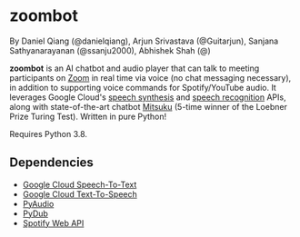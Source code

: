 # zoombot

By Daniel Qiang (@danielqiang), Arjun Srivastava (@Guitarjun), Sanjana Sathyanarayanan (@ssanju2000), Abhishek Shah (@)

**zoombot** is an AI chatbot and audio player that can talk to meeting participants on [Zoom](https://zoom.us/) 
in real time via voice (no chat messaging necessary), in addition to supporting voice commands for Spotify/YouTube audio.
It leverages Google Cloud's 
[speech synthesis](https://cloud.google.com/text-to-speech) 
and [speech recognition](https://cloud.google.com/speech-to-text) APIs, along 
with state-of-the-art chatbot [Mitsuku](https://www.pandorabots.com/mitsuku/) 
(5-time winner of the Loebner Prize Turing Test). Written
in pure Python!

Requires Python 3.8.

## Dependencies
* [Google Cloud Speech-To-Text](https://pypi.org/project/google-cloud-speech/)
* [Google Cloud Text-To-Speech](https://pypi.org/project/google-cloud-texttospeech/)
* [PyAudio](https://pypi.org/project/PyAudio/)
* [PyDub](https://pydub.com/)
* [Spotify Web API](https://developer.spotify.com/documentation/web-api/)

